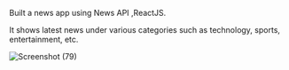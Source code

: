 Built a news app using News API ,ReactJS. 

It shows latest news under various categories such as technology, sports, entertainment, etc.

![Screenshot (79)](https://github.com/VaishnaviChouksey/NewsXpress/assets/121281774/764c97eb-c16b-4460-82c6-59e6d25017be)


